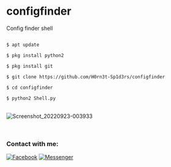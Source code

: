 # configfinder

Config finder shell


```

$ apt update 

$ pkg install python2

$ pkg install git

$ git clone https://github.com/H0rn3t-Sp1d3rs/configfinder

$ cd configfinder

$ python2 Shell.py

```
<br>![Screenshot_20220923-003933](https://user-images.githubusercontent.com/97798085/191826040-c6a39c5b-13cf-4f3b-9a7d-5eb68bc3af36.png)

<br>
<h3 align="left">Contact with me:</h3>
<p align="left">
<a href="https://www.facebook.com/H0rn3t.Sp1d3rs"><img title="Facebook" src="https://img.shields.io/badge/Facebook-red?style=for-the-badge&logo=facebook"></a>
<a href="https://www.facebook.com/call.me.H0rn3t.Sp1d3rs"><img title="Messenger" src="https://img.shields.io/badge/Messenger-red?style=for-the-badge&logo=messenger"></a>


